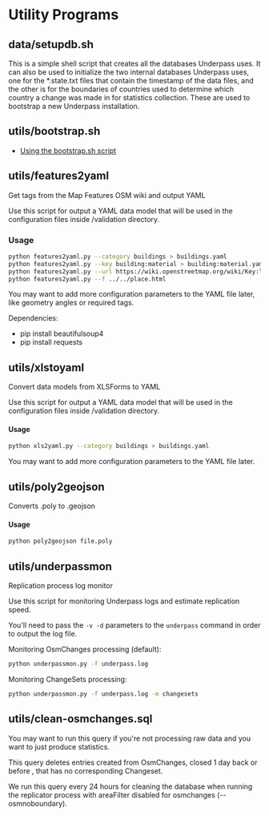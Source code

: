# Utility Programs

## data/setupdb.sh

This is a simple shell script that creates all the databases Underpass
uses. It can also be used to initialize the two internal databases
Underpass uses, one for the *.state.txt files that contain the
timestamp of the data files, and the other is for the boundaries of
countries used to determine which country a change was made in for
statistics collection. These are used to bootstrap a new Underpass
installation.

## utils/bootstrap.sh

* [Using the bootstrap.sh script](/Dev/bootstrapsh)

## utils/features2yaml

Get tags from the Map Features OSM wiki and output YAML

Use this script for output a YAML data model that will be used in 
the configuration files inside /validation directory.

### Usage

```sh
python features2yaml.py --category buildings > buildings.yaml
python features2yaml.py --key building:material > building:material.yaml
python features2yaml.py --url https://wiki.openstreetmap.org/wiki/Key:landuse
python features2yaml.py --f ../../place.html
```

You may want to add more configuration parameters to
the YAML file later, like geometry angles or required
tags.

Dependencies:

* pip install beautifulsoup4
* pip install requests

## utils/xlstoyaml

Convert data models from XLSForms to YAML

Use this script for output a YAML data model that will be used in the
configuration files inside /validation directory.

#### Usage

```sh
python xls2yaml.py --category buildings > buildings.yaml
```

You may want to add more configuration parameters to the YAML file later.

## utils/poly2geojson

Converts .poly to .geojson 

#### Usage

```sh
python poly2geojson file.poly
```

## utils/underpassmon

Replication process log monitor

Use this script for monitoring Underpass logs and estimate replication speed.

You'll need to pass the `-v -d` parameters to the `underpass` command
in order to output the log file.

Monitoring OsmChanges processing (default):

```sh
python underpassmon.py -f underpass.log
```

Monitoring ChangeSets processing:

```sh
python underpassmon.py -f underpass.log -m changesets
```

## utils/clean-osmchanges.sql

You may want to run this query if you're not processing raw data
and you want to just produce statistics. 

This query deletes entries created from OsmChanges,
closed 1 day back or before , that has no corresponding Changeset.

We run this query every 24 hours for cleaning the database
when running the replicator process with areaFilter disabled 
for osmchanges (--osmnoboundary).
